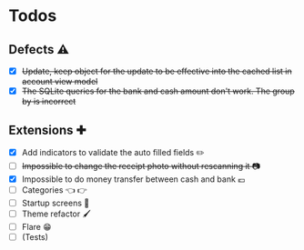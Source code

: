 # Todos

## Defects ⚠️

- [x] ~~Update, keep object for the update to be effective into the cached list in account view model~~
- [x] ~~The SQLite queries for the bank and cash amount don't work. The group by is incorrect~~

## Extensions ✚

- [x] Add indicators to validate the auto filled fields ✏️
- [ ] ~~Impossible to change the receipt photo without rescanning it 📷~~
- [x] Impossible to do money transfer between cash and bank 💶
- [ ] Categories 👈 👉
- [ ] Startup screens 👋
- [ ] Theme refactor 🖌️
- [ ] Flare 😁
- [ ] (Tests)
